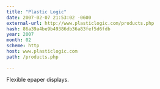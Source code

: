 ```yaml
---
title: "Plastic Logic"
date: 2007-02-07 21:53:02 -0600
external-url: http://www.plasticlogic.com/products.php
hash: 86a39a4be9b49386db36a83fef5d6fdb
year: 2007
month: 02
scheme: http
host: www.plasticlogic.com
path: /products.php

---
```


Flexible epaper displays.
